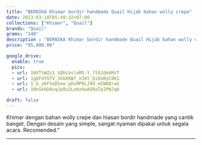 ```yaml
---
title: "BERNIKA Khimar bordir handmade Quail Hijab bahan wolly crepe"
date: 2023-03-10T05:49:32+07:00
collections: ["Khimar", "Quail"]
brands: "Quail"
grams: "140"
description : "BERNIKA Khimar bordir handmade Quail Hijab bahan wolly crepe"
price: "95,000.00"

google_drive:
  enable: true
  pics:
  - url: 1HVTtWZz1_SQhLbsloM5-Y_7t6Jde6MzT
  - url: 1gQF4YGTV_JkkEKW7_eIKt_DiQoByC8K1
  - url: 1_b_xKF5eDSee-pDxMP0LJ99_mIWOQrwU
  - url: 1HnSkbD4vqJp8u2LoHz6wA5RaTp2PNJqH

draft: false
---
```


Khimar dengan bahan wolly crepe dan hiasan bordir handmade yang cantik banget. Dengan desain yang simple, sangat nyaman dipakai untuk segala acara. Recomended."

-----------    
 

